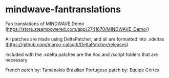 # mindwave-fantranslations
Fan translations of MINDWAVE Demo 
(https://store.steampowered.com/app/2741670/MINDWAVE_Demo/)

All patches are made using DeltaPatcher, and all are formatted into .xdeltas
(https://github.com/marco-calautti/DeltaPatcher/releases)

Included with the .xdelta patches are the /loc and /script folders that are necessary

French patch by: Tamanakio
Brazilian Portugese patch by: Equipe Córtex
